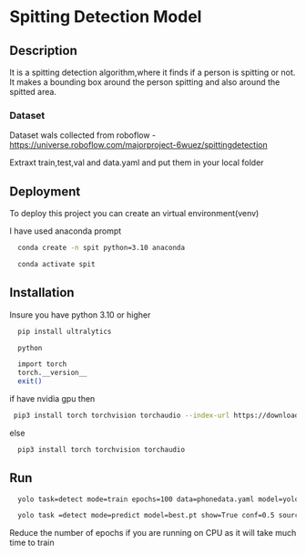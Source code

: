 
# Spitting Detection Model

## Description

It is a spitting detection algorithm,where it finds if a person is spitting or not. It makes a bounding box around the person spitting and also around the spitted area.

### Dataset
Dataset wals collected from roboflow -https://universe.roboflow.com/majorproject-6wuez/spittingdetection

Extraxt train,test,val and data.yaml and put them in your local folder


## Deployment

To deploy this project you can create an virtual environment(venv)

I have used anaconda prompt
```bash
  conda create -n spit python=3.10 anaconda 
```
```bash
  conda activate spit
```




## Installation

Insure you have python 3.10 or higher

```bash
  pip install ultralytics
```
```bash
  python
```
```bash
  import torch
  torch.__version__
  exit()
```
if have  nvidia gpu then

 ```bash
  pip3 install torch torchvision torchaudio --index-url https://download.pytorch.org/whl/cu118
```
else
```bash
  pip3 install torch torchvision torchaudio
```

## Run

```bash
  yolo task=detect mode=train epochs=100 data=phonedata.yaml model=yolov8m.pt imgsz=640 batch=8
```
```bash
  yolo task =detect mode=predict model=best.pt show=True conf=0.5 source="C:\others\spitting_detection\test\images\1.jpg" save_txt=True line_thickness=1
```
Reduce the number of epochs if you are running on CPU as it will take much time to train